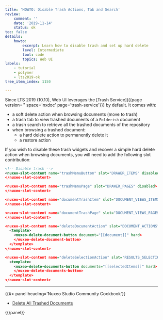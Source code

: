 ```yaml
---
title: 'HOWTO: Disable Trash Actions, Tab and Search'
review:
    comment: ''
    date: '2019-11-14'
    status: ok
toc: false
details:
    howto:
        excerpt: Learn how to disable trash and set up hard delete
        level: Intermediate
        tool: code
        topics: Web UI
labels:
    - tutorial
    - polymer
    - lts2019-ok
tree_item_index: 1150

---
```


Since LTS 2019 (10.10), Web UI leverages the [Trash Service]({{page version='' space='nxdoc' page='trash-service'}}) by default. It comes with:
 - a soft delete action when browsing documents (move to trash)
 - a trash tab to view trashed documents of a `Folderish` document
 - a trash search to retrieve all the trashed documents of the repository
 - when browsing a trashed document:
   - a hard delete action to permanently delete it
   - a restore action

If you wish to disable these trash widgets and recover a simple hard delete action when browsing documents, you will need to add the following slot contribution:

```xml
<!-- Disable trash -->
<nuxeo-slot-content name="trashMenuButton" slot="DRAWER_ITEMS" disabled>
</nuxeo-slot-content>

<nuxeo-slot-content name="trashMenuPage" slot="DRAWER_PAGES" disabled>
</nuxeo-slot-content>

<nuxeo-slot-content name="documentTrashItem" slot="DOCUMENT_VIEWS_ITEMS" disabled>
</nuxeo-slot-content>

<nuxeo-slot-content name="documentTrashPage" slot="DOCUMENT_VIEWS_PAGES" disabled>
</nuxeo-slot-content>

<nuxeo-slot-content name="deleteDocumentAction" slot="DOCUMENT_ACTIONS" order="15">
  <template>
    <nuxeo-delete-document-button document="[[document]]" hard>
    </nuxeo-delete-document-button>
  </template>
</nuxeo-slot-content>

<nuxeo-slot-content name="deleteSelectionAction" slot="RESULTS_SELECTION_ACTIONS" order="30">
  <template>
    <nuxeo-delete-documents-button documents="[[selectedItems]]" hard>
    </nuxeo-delete-documents-button>
  </template>
</nuxeo-slot-content>
```


* * *

<div class="row" data-equalizer data-equalize-on="medium">
<div class="column medium-6">
{{#> panel heading='Nuxeo Studio Community Cookbook'}}

- [Delete All Trashed Documents](https://github.com/nuxeo/nuxeo-studio-community-cookbook/blob/master/modules/nuxeo/delete-all-trashed-documents)

{{/panel}}
</div>
<div class="column medium-6">
</div>
</div>
